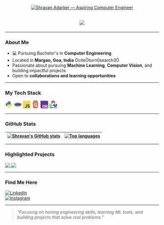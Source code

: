 <p align="center">
  <a href="https://github.com/Shravan103">
    <img width="80%" alt="Shravan Adarker — Aspiring Computer Engineer" src="./assets/gh-readme-header.png" />
  </a>
</p>

<h2 align="center">
  <img src="https://readme-typing-svg.herokuapp.com/?font=Fira+Code&size=25&pause=1000&color=00C2FF&center=true&vCenter=true&width=600&lines=Hello!+I'm+Shravan+Adarker;Aspiring+Computer+Engineer;Based+in+Goa%2C+India" />
</h2>

---

###  About Me
- 💻 Pursuing Bachelor's in **Computer Engineering**
-  Located in **Margao, Goa, India** citeturn0search3
-  Passionate about pursuing **Machine Learning**, **Computer Vision**, and building impactful projects
-  Open to **collaborations and learning opportunities**

---

###  My Tech Stack
<code><img height="25" alt="Python" src="https://raw.githubusercontent.com/github/explore/master/topics/python/python.png"></code>
<code><img height="25" alt="PHP" src="https://raw.githubusercontent.com/github/explore/master/topics/php/php.png"></code>
<code><img height="25" alt="JavaScript" src="https://raw.githubusercontent.com/github/explore/master/topics/javascript/javascript.png"></code>
<code><img height="25" alt="HTML" src="https://raw.githubusercontent.com/github/explore/master/topics/html/html.png"></code>
<code><img height="25" alt="CSS" src="https://raw.githubusercontent.com/github/explore/master/topics/css/css.png"></code>
<code><img height="25" alt="OpenCV" src="https://raw.githubusercontent.com/github/explore/master/topics/opencv/opencv.png"></code>

---

###  GitHub Stats
| [![Shravan's GitHub stats](https://github-readme-stats.vercel.app/api?username=Shravan103&show_icons=true&theme=react&hide_border=true)](https://github.com/Shravan103) | [![Top languages](https://github-readme-stats.vercel.app/api/top-langs/?username=Shravan103&layout=compact&theme=react&hide_border=true)](https://github.com/Shravan103) |
|---|---|

---

###  Highlighted Projects
<a href="https://github.com/Shravan103/Brain-Tumor-Detection">
  <img align="center" src="https://github-readme-stats.vercel.app/api/pin/?username=Shravan103&repo=Brain-Tumor-Detection&theme=react" />
</a>
<a href="https://github.com/Shravan103/Stock-Price-Prediction">
  <img align="center" src="https://github-readme-stats.vercel.app/api/pin/?username=Shravan103&repo=Stock-Price-Prediction&theme=react" />
</a>

---

###  Find Me Here
[![LinkedIn](https://img.shields.io/badge/LinkedIn-blue?style=for-the-badge&logo=linkedin&logoColor=white)](https://www.linkedin.com/in/shravan-adarkar-b07594231)  
[![Instagram](https://img.shields.io/badge/Instagram-purple?style=for-the-badge&logo=instagram&logoColor=white)](https://instagram.com/shr__one._103)

---

> *"Focusing on honing engineering skills, learning ML tools, and building projects that solve real problems."*

